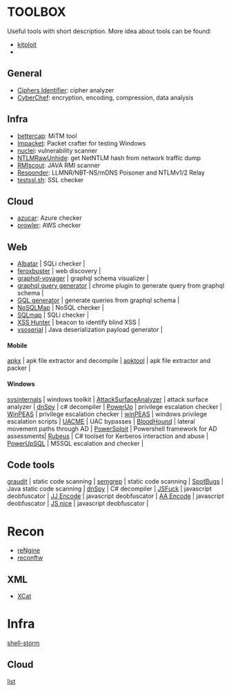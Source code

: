 # TOOLBOX

Useful tools with short description.
More idea about tools can be found:
- [kitploit](https://www.kitploit.com)
- 

## General

- [Ciphers Identifier](https://www.boxentriq.com/code-breaking/cipher-identifier): cipher analyzer
- [CyberChef](https://gchq.github.io/CyberChef/): encryption, encoding, compression, data analysis

## Infra

- [bettercap](https://github.com/bettercap/bettercap): MiTM tool
- [Impacket](https://github.com/SecureAuthCorp/impacket): Packet crafter for testing Windows
- [nuclei](https://github.com/projectdiscovery/nuclei): vulnerability scanner
- [NTLMRawUnhide](https://github.com/mlgualtieri/NTLMRawUnhide): get NetNTLM hash from network traffic dump
- [RMIscout](https://github.com/BishopFox/rmiscout): JAVA RMI scanner
- [Responder](https://github.com/lgandx/Responder.git): LLMNR/NBT-NS/mDNS Poisoner and NTLMv1/2 Relay
- [testssl.sh](https://github.com/drwetter/testssl.sh): SSL checker

## Cloud

- [azucar](https://github.com/nccgroup/azucar): Azure checker
- [prowler](https://github.com/toniblyx/prowler): AWS checker

## Web

- [Albatar](https://github.com/lanjelot/albatar) | SQLi checker |
- [feroxbuster](https://github.com/epi052/feroxbuster) | web discovery |
- [graphql-voyager](https://apis.guru/graphql-voyager/) | graphql schema visualizer |
- [graphql query generator](https://chrome.google.com/webstore/detail/graphql-query-generator/jmdpimbhelkmbpgdkjgapkegfapaapej) | chrome plugin to generate query from graphql schema |
- [GQL generator](https://github.com/timqian/gql-generator) | generate queries from graphql schema |
- [NoSQLMap](https://github.com/codingo/NoSQLMap) | NoSQL checker |
- [SQLmap](https://github.com/sqlmapproject/sqlmap) | SQLi checker |
- [XSS Hunter](https://xsshunter.com/) | beacon to identify blind XSS |
- [ysoserial](https://github.com/frohoff/ysoserial) | Java deserialization payload generator |

#### Mobile

[apkx](https://github.com/b-mueller/apkx) | apk file extractor and decompile |
[apktool](https://github.com/iBotPeaches/Apktool) | apk file extractor and packer |

#### Windows

[sysinternals](https://docs.microsoft.com/en-us/sysinternals/) | windows toolkit |
[AttackSurfaceAnalyzer](https://github.com/microsoft/AttackSurfaceAnalyzer) | attack surface analyzer |
[dnSpy](https://github.com/dnSpy/dnSpy) | c# decompiler |
[PowerUp](https://github.com/PowerShellMafia/PowerSploit/tree/master/Privesc) | privilege escalation checker |
[WinPEAS](https://github.com/carlospolop/PEASS-ng/tree/master/winPEAS) | privilege escalation checker |
[winPEAS](https://github.com/carlospolop/privilege-escalation-awesome-scripts-suite/tree/master/winPEAS) | windows privilege escalation scripts |
[UACME](https://github.com/hfiref0x/UACME) | UAC bypasses |
[BloodHound](https://github.com/BloodHoundAD/BloodHound) | lateral movement paths through AD |
[PowerSploit](https://github.com/PowerShellMafia/PowerSploit) | Powershell framework for AD assessments|
[Rubeus](https://github.com/GhostPack/Rubeus) | C# toolset for Kerberos interaction and abuse |
[PowerUpSQL](https://github.com/NetSPI/PowerUpSQL) | MSSQL escalation and checker |

## Code tools

[graudit](https://github.com/wireghoul/graudit) | static code scanning |
[semgrep](https://github.com/returntocorp/semgrep) | static code scanning |
[SpotBugs](https://spotbugs.github.io/) | Java static code scanning |
[dnSpy](https://github.com/dnSpy/dnSpy) | C# decompiler | 
[JSFuck](http://www.jsfuck.com/) | javascript deobfuscator |
[JJ Encode](https://utf-8.jp/public/jjencode.html) | javascript deobfuscator |
[AA Encode](https://utf-8.jp/public/aaencode.html) | javascript deobfuscator |
[JS nice](http://www.jsnice.org/) | javascript deobfuscator |

# Recon

- [reNgine](https://github.com/yogeshojha/rengine)
- [reconftw](https://github.com/six2dez/reconftw)

## XML

- [XCat](https://github.com/orf/xcat)

# Infra

[shell-storm](http://shell-storm.org/shellcode/)

## Cloud

[list](https://github.com/toniblyx/my-arsenal-of-aws-security-tools)
